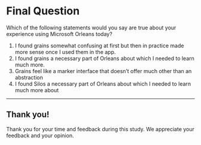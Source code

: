 # Final Question 

Which of the following statements would you say are true about your experience using Microsoft Orleans today?

1. I found grains somewhat confusing at first but then in practice made more sense once I used them in the app.
2. I found grains a necessary part of Orleans about which I needed to learn much more. 
3. Grains feel like a marker interface that doesn’t offer much other than an abstraction
4. I found Silos a necessary part of Orleans about which I needed to learn much more about

---

## Thank you!

Thank you for your time and feedback during this study. We appreciate your feedback and your opinion.